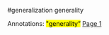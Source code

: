 #generalization generality

Annotations:
<mark class="hltr-green">"generality”</mark> [Page 1](zotero://open-pdf/library/items/GHSB3SIB?page=1&annotation=LMC9KZR5) 
